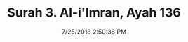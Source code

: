 ---
title       : "Surah 3. Al-i'Imran, Ayah 136"
date        : 7/25/2018 2:50:36 PM
draft       : false
type        : "quran"
layout      : "compare"
BookCode    : "CMP"
SurahNumber : "3"
AyahNumber  : "136"
TotalAyah   : "200"
---